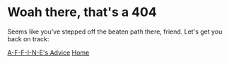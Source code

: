 # Woah there, that's a 404

Seems like you've stepped off the beaten path there, friend. Let's get you back on track:

[A-F-F-I-N-E's Advice](/advice) [Home](/)
